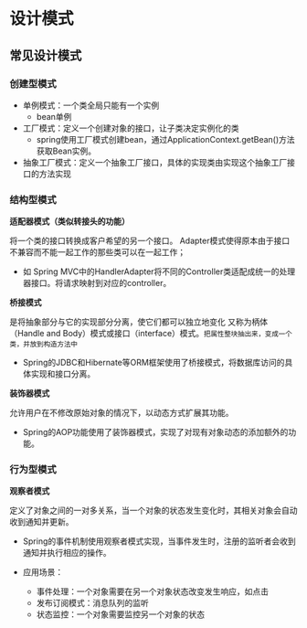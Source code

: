 # 设计模式

## 常见设计模式

### 创建型模式

- 单例模式：一个类全局只能有一个实例
  - bean单例
- 工厂模式：定义一个创建对象的接口，让子类决定实例化的类
  - spring使用工厂模式创建bean，通过ApplicationContext.getBean()方法获取Bean实例。
- 抽象工厂模式：定义一个抽象工厂接口，具体的实现类由实现这个抽象工厂接口的方法实现

### 结构型模式

**适配器模式（类似转接头的功能）**

将一个类的接口转换成客户希望的另一个接口。 Adapter模式使得原本由于接口不兼容而不能一起工作的那些类可以在一起工作；

- 如 Spring MVC中的HandlerAdapter将不同的Controller类适配成统一的处理器接口。将请求映射到对应的controller。

**桥接模式**

是将抽象部分与它的实现部分分离，使它们都可以独立地变化 又称为柄体（Handle and Body）模式或接口（interface）模式。`把属性整块抽出来，变成一个类，并放到构造方法中`

- Spring的JDBC和Hibernate等ORM框架使用了桥接模式，将数据库访问的具体实现和接口分离。

**装饰器模式**

允许用户在不修改原始对象的情况下，以动态方式扩展其功能。

- Spring的AOP功能使用了装饰器模式，实现了对现有对象动态的添加额外的功能。

### 行为型模式

**观察者模式**

定义了对象之间的一对多关系，当一个对象的状态发生变化时，其相关对象会自动收到通知并更新。

- Spring的事件机制使用观察者模式实现，当事件发生时，注册的监听者会收到通知并执行相应的操作。

- 应用场景：
  - 事件处理：一个对象需要在另一个对象状态改变发生响应，如点击
  - 发布订阅模式：消息队列的监听
  - 状态监控：一个对象需要监控另一个对象的状态